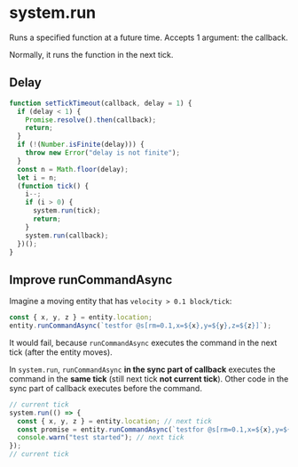 # system.run

Runs a specified function at a future time.
Accepts 1 argument: the callback.

Normally, it runs the function in the next tick.

## Delay
```javascript
function setTickTimeout(callback, delay = 1) {
  if (delay < 1) {
    Promise.resolve().then(callback);
    return;
  }
  if (!(Number.isFinite(delay))) {
    throw new Error("delay is not finite");
  }
  const n = Math.floor(delay);
  let i = n;
  (function tick() {
    i--;
    if (i > 0) {
      system.run(tick);
      return;
    }
    system.run(callback);
  })();
}
```

## Improve runCommandAsync

Imagine a moving entity that has ` velocity > 0.1 block/tick `:

```javascript
const { x, y, z } = entity.location;
entity.runCommandAsync(`testfor @s[rm=0.1,x=${x},y=${y},z=${z}]`);
```

It would fail, because `runCommandAsync` executes the command in the next tick (after the entity moves).

In `system.run`, `runCommandAsync` **in the sync part of callback** executes the command in the **same tick** (still next tick **not current tick**).
Other code in the sync part of callback executes before the command.

```javascript
// current tick
system.run(() => {
  const { x, y, z } = entity.location; // next tick
  const promise = entity.runCommandAsync(`testfor @s[rm=0.1,x=${x},y=${y},z=${z}]`); // next tick after other code
  console.warn("test started"); // next tick
});
// current tick
```
